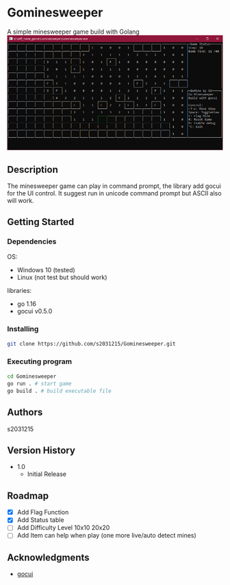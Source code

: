 # Gominesweeper

A simple minesweeper game build with Golang
![Screenshot](Screenshot.png?raw=true "Screenshot")


## Description

The minesweeper game can play in command prompt, the library add gocui for the UI control.
It suggest run in unicode command prompt but ASCII also will work.

## Getting Started

### Dependencies

OS:
* Windows 10 (tested)
* Linux (not test but should work)

libraries:
* go 1.16
* gocui v0.5.0

### Installing

```sh
git clone https://github.com/s2031215/Gominesweeper.git
```
### Executing program

```sh
cd Gominesweeper
go run . # start game
go build . # build executable file
```

## Authors

s2031215

## Version History

* 1.0
    * Initial Release
    
## Roadmap

- [x] Add Flag Function
- [x] Add Status table
- [ ] Add Difficulty Level 10x10 20x20
- [ ] Add Item can help when play (one more live/auto detect mines)

## Acknowledgments

* [gocui](https://github.com/jroimartin/gocui)
